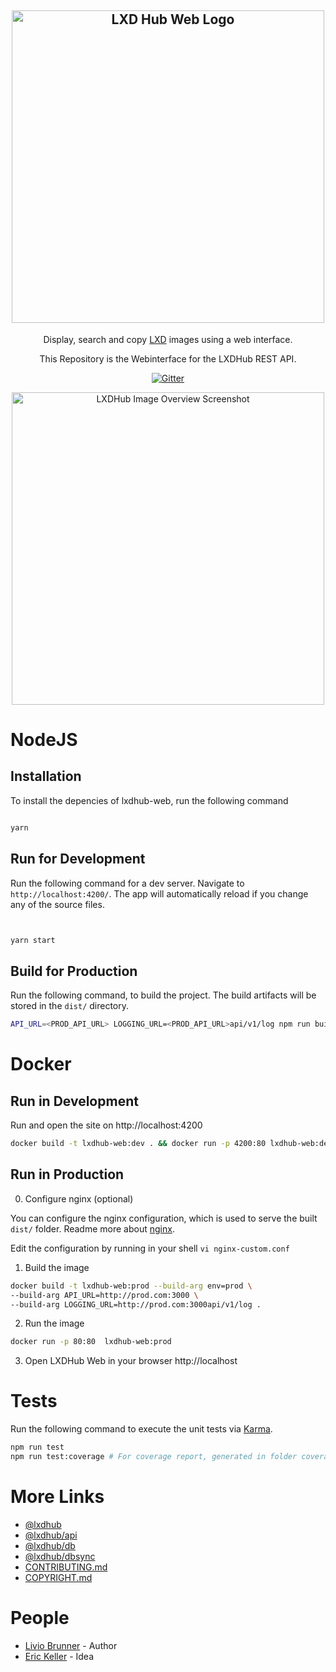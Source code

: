 <h2 align="center">
  <img src="https://i.imgur.com/RGCZZjl.png" alt="LXD Hub Web Logo" width="500" />
</h2>

<p align="center">Display, search and copy <a href="https://linuxcontainers.org/lxd/" target="blank">LXD</a> images using a web interface.</p>

<p align="center">This Repository is the Webinterface for the LXDHub REST API.</p>
<p align="center">
  <a href="https://gitter.im/Roche/lxdhub?utm_source=badge&utm_medium=badge&utm_campaign=pr-badge&utm_content=body_badge"><img src="https://badges.gitter.im/Roche/lxdhub.svg" alt="Gitter" /></a>
  </a>
</p>
<p align="center">
  <a href="https://i.imgur.com/G6ANRSO.png">
    <img width="500" src="https://i.imgur.com/G6ANRSO.png" alt="LXDHub Image Overview Screenshot" />
  </a>
</p>

# NodeJS

## Installation

To install the depencies of lxdhub-web, run the following command

```bash

yarn

```

## Run for Development

Run the following command for a dev server.
Navigate to `http://localhost:4200/`. The app will automatically reload if you change any of the source files.

```bash


yarn start
```

## Build for Production

Run the following command, to build the project.
The build artifacts will be stored in the `dist/` directory.

```bash
API_URL=<PROD_API_URL> LOGGING_URL=<PROD_API_URL>api/v1/log npm run build
```

# Docker

## Run in Development

Run and open the site on http://localhost:4200

```bash
docker build -t lxdhub-web:dev . && docker run -p 4200:80 lxdhub-web:dev
```

## Run in Production

0. Configure nginx (optional)

You can configure the nginx configuration, which is used to serve the
built `dist/` folder. Readme more about [nginx](http://nginx.org/en/docs/beginners_guide.html).

Edit the configuration by running in your shell `vi nginx-custom.conf`

1. Build the image

```bash
docker build -t lxdhub-web:prod --build-arg env=prod \
--build-arg API_URL=http://prod.com:3000 \
--build-arg LOGGING_URL=http://prod.com:3000api/v1/log .
```

2. Run the image

```bash
docker run -p 80:80  lxdhub-web:prod
```


3. Open LXDHub Web in your browser http://localhost

# Tests

Run the following command to execute the unit tests via [Karma](https://karma-runner.github.io).

```bash
npm run test
npm run test:coverage # For coverage report, generated in folder coverage
```

# More Links

- [@lxdhub](https://github.com/Roche/lxdhub)
- [@lxdhub/api](lib/api/README.md)
- [@lxdhub/db](lib/db/README.md)
- [@lxdhub/dbsync](lib/dbsync/README.md)
- [CONTRIBUTING.md](CONTRIBUTING.md)
- [COPYRIGHT.md](COPYRIGHT.md)


# People

- [Livio Brunner](https://github.com/BrunnerLivio) - Author
- [Eric Keller](https://github.com/erickellerek1) - Idea
